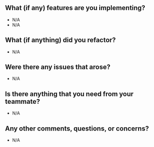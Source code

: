 ## What (if any) features are you implementing?

- N/A
- N/A

## What (if anything) did you refactor?

- N/A

## Were there any issues that arose?

- N/A

## Is there anything that you need from your teammate?

- N/A

## Any other comments, questions, or concerns?

- N/A
